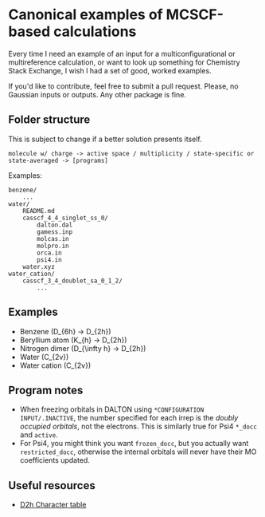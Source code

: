 # Canonical examples of MCSCF-based calculations

Every time I need an example of an input for a multiconfigurational or multireference calculation, or want to look up something for Chemistry Stack Exchange, I wish I had a set of good, worked examples.

If you'd like to contribute, feel free to submit a pull request. Please, no Gaussian inputs or outputs. Any other package is fine.

## Folder structure

This is subject to change if a better solution presents itself.

`molecule w/ charge -> active space / multiplicity / state-specific or state-averaged -> [programs]`

Examples:

```
benzene/
    ...
water/
    README.md
    casscf_4_4_singlet_ss_0/
        dalton.dal
        gamess.inp
        molcas.in
        molpro.in
        orca.in
        psi4.in
    water.xyz
water_cation/
    casscf_3_4_doublet_sa_0_1_2/
        ...
```

## Examples

- Benzene  (D_{6h} -> D_{2h})
- Beryllium atom (K_{h} -> D_{2h})
- Nitrogen dimer (D_{\infty h} -> D_{2h})
- Water (C_{2v})
- Water cation (C_{2v})

## Program notes

- When freezing orbitals in DALTON using `*CONFIGURATION INPUT/.INACTIVE`, the number specified for each irrep is the _doubly occupied orbitals_, not the electrons. This is similarly true for Psi4 `*_docc` and `active`.
- For Psi4, you might think you want `frozen_docc`, but you actually want `restricted_docc`, otherwise the internal orbitals will never have their MO coefficients updated.

## Useful resources

- [D2h Character table](http://www.webqc.org/symmetrypointgroup-d2h.html)
